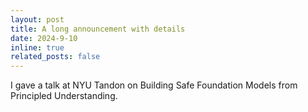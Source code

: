 ```yaml
---
layout: post
title: A long announcement with details
date: 2024-9-10
inline: true
related_posts: false
---
```


I gave a talk at NYU Tandon on Building Safe Foundation Models from Principled Understanding.